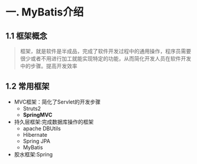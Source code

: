 # 一. MyBatis介绍

## 1.1 框架概念

> 框架，就是软件是半成品，完成了软件开发过程中的通用操作，程序员需要很少或者不用进行加工就能实现特定的功能，从而简化开发人员在软件开发中的步骤。提高开发效率

## 1.2 常用框架

+ MVC框架：简化了Servlet的开发步骤
  + Struts2
  + **SpringMVC**
+ 持久层框架:完成数据库操作的框架
  + apache DBUtils
  + Hibernate
  + Spring JPA
  + MyBatis
+ 胶水框架:Spring 